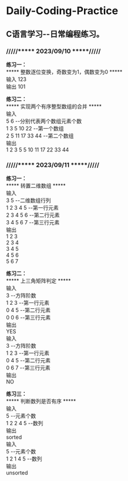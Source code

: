 # Daily-Coding-Practice
## C语言学习--日常编程练习。<br>

### /////*****  2023/09/10  *****/////<br>
__练习一：__<br>
*****  整数逐位变换，奇数变为1，偶数变为0  *****<br>
输入	123<br>
输出	101<br>

__练习二：__<br>
*****  实现两个有序整型数组的合并  *****<br>
输入<br>
5 6				--分别代表两个数组元素个数<br>
1 3 5 10 22		--第一个数组<br>
2 5 11 17 33 44	--第二个数组<br>
输出<br>
1 2 3 5 5 10 11 17 22 33 44<br>

### /////*****  2023/09/11  *****/////<br>
__练习一：__<br>
*****		转置二维数组		*****<br>
输入<br>
3 5		--二维数组行列<br>
1 2 3 4 5 --第一行元素<br>
2 3 4 5 6 --第二行元素<br>
3 4 5 6 7 --第三行元素<br>
输出<br>
1 2 3<br>
2 3 4<br>
3 4 5<br>
4 5 6<br>
5 6 7<br>

__练习二：__<br>
*****		上三角矩阵判定		*****<br>
输入<br>
3			--方阵阶数<br>
1 2 3 --第一行元素<br>
0 4 5 --第二行元素<br>
0 0 6 --第三行元素<br>
输出<br>
YES<br>
输入<br>
3			--方阵阶数<br>
1 2 3 --第一行元素<br>
0 4 5 --第二行元素<br>
0 6 7 --第三行元素<br>
输出<br>
NO<br>

__练习三：__<br>
*****		判断数列是否有序		*****<br>
输入<br>
5				--元素个数<br>
1 2 2 4 5		--数列<br>
输出<br>
sorted<br>
输入<br>
5				--元素个数<br>
1 2 1 4 5		--数列<br>
输出<br>
unsorted<br>

